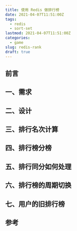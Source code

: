 ```yaml
---
title: 使用 Redis 做排行榜
date: 2021-04-07T11:51:00Z
tags:
  - redis
  - sort-set
lastmod: 2021-04-07T11:51:00Z
categories:
  - game
slug: redis-rank
draft: true
---
```


## 前言

## 一、需求

## 二、设计

## 三、排行名次计算

## 四、排行榜分榜

## 五、排行同分如何处理

## 六、排行榜的周期切换

## 七、用户的旧排行榜

## 参考
